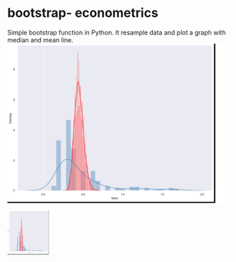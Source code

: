 # bootstrap- econometrics
Simple bootstrap function in Python. It resample data and plot a graph with median and mean line.
![Original data distribution(blue) and bootstrap resampled(red) Logo](boot_plot.png)

<img src="boot_plot.png" width="100" height="100">
